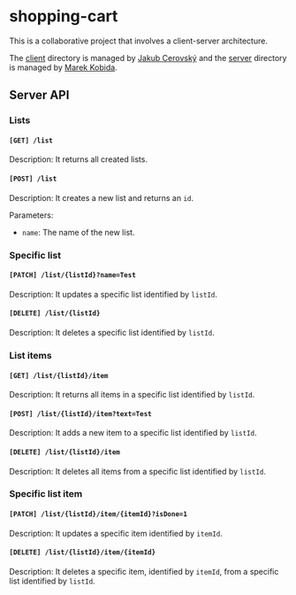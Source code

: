 # shopping-cart

This is a collaborative project that involves a client-server architecture.

The [client](./client) directory is managed by [Jakub Cerovský](https://github.com/Jcerovsky) and the [server](./server) directory is managed by [Marek Kobida](https://github.com/marekkobida).

## Server API

### Lists

#### `[GET] /list`

Description: It returns all created lists.

#### `[POST] /list`

Description: It creates a new list and returns an `id`.

Parameters:
- `name`: The name of the new list.

### Specific list

#### `[PATCH] /list/{listId}?name=Test`

Description: It updates a specific list identified by `listId`.

#### `[DELETE] /list/{listId}`

Description: It deletes a specific list identified by `listId`.

### List items

#### `[GET] /list/{listId}/item`

Description: It returns all items in a specific list identified by `listId`.

#### `[POST] /list/{listId}/item?text=Test`

Description: It adds a new item to a specific list identified by `listId`.

#### `[DELETE] /list/{listId}/item`

Description: It deletes all items from a specific list identified by `listId`.

### Specific list item

#### `[PATCH] /list/{listId}/item/{itemId}?isDone=1`

Description: It updates a specific item identified by `itemId`.

#### `[DELETE] /list/{listId}/item/{itemId}`

Description: It deletes a specific item, identified by `itemId`, from a specific list identified by `listId`.
